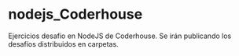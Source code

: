 # nodejs_Coderhouse
Ejercicios desafio en NodeJS de Coderhouse. Se irán publicando los desafíos distribuidos en carpetas.

